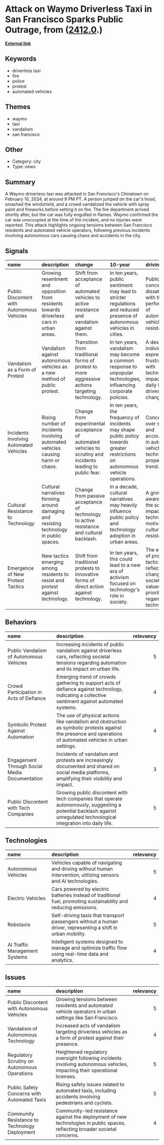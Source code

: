 # __Attack on Waymo Driverless Taxi in San Francisco Sparks Public Outrage__, from ([2412.0](https://kghosh.substack.com/p/2412.0).)

__[External link](https://www.theverge.com/2024/2/11/24069251/waymo-driverless-taxi-fire-vandalized-video-san-francisco-china-town)__



## Keywords

* driverless taxi
* fire
* police
* protest
* automated vehicles

## Themes

* waymo
* taxi
* vandalism
* san francisco

## Other

* Category: city
* Type: news

## Summary

A Waymo driverless taxi was attacked in San Francisco's Chinatown on February 10, 2024, at around 9 PM PT. A person jumped on the car's hood, smashed the windshield, and a crowd vandalized the vehicle with spray paint and fireworks before setting it on fire. The fire department arrived shortly after, but the car was fully engulfed in flames. Waymo confirmed the car was unoccupied at the time of the incident, and no injuries were reported. This attack highlights ongoing tensions between San Francisco residents and automated vehicle operators, following previous incidents involving autonomous cars causing chaos and accidents in the city.

## Signals

| name                                       | description                                                                              | change                                                                                                      | 10-year                                                                                                                         | driving-force                                                                                                     |   relevancy |
|:-------------------------------------------|:-----------------------------------------------------------------------------------------|:------------------------------------------------------------------------------------------------------------|:--------------------------------------------------------------------------------------------------------------------------------|:------------------------------------------------------------------------------------------------------------------|------------:|
| Public Discontent with Autonomous Vehicles | Growing resentment and opposition from residents towards driverless cars in urban areas. | Shift from acceptance of automated vehicles to active resistance and vandalism against them.                | In ten years, public sentiment may lead to stricter regulations and reduced presence of autonomous vehicles in cities.          | Public safety concerns and dissatisfaction with the performance of autonomous vehicles drive resistance.          |           4 |
| Vandalism as a Form of Protest             | Vandalism against autonomous vehicles as a new method of public protest.                 | Transition from traditional forms of protest to more aggressive actions targeting technology.               | In ten years, vandalism may become a common response to unpopular technologies, influencing corporate policies.                 | A desire for individuals to express their frustrations with technology's impact on daily life drives this change. |           3 |
| Incidents Involving Automated Vehicles     | Rising number of incidents involving automated vehicles causing harm or chaos.           | Change from experimental acceptance of automated vehicles to scrutiny and incidents leading to public fear. | In ten years, the frequency of incidents may shape public policy towards greater restrictions on autonomous vehicle operations. | Concerns over safety and accountability in automated vehicle technology propel this trend.                        |           5 |
| Cultural Resistance to Technology          | Cultural narratives forming around damaging and resisting technology in public spaces.   | Change from passive acceptance of technology to active resistance and cultural backlash.                    | In a decade, cultural narratives may heavily influence public policy and technology adoption in urban areas.                    | A growing awareness of the societal impacts of technology motivates cultural resistance.                          |           4 |
| Emergence of New Protest Tactics           | New tactics emerging among residents to resist and protest against technology.           | Shift from traditional protests to innovative forms of direct action against technology.                    | In ten years, this could lead to a new era of activism focused on technology's role in society.                                 | The evolution of protest tactics reflects changing societal values and priorities regarding technology.           |           4 |

## Behaviors

| name                                          | description                                                                                                                                                             |   relevancy |
|:----------------------------------------------|:------------------------------------------------------------------------------------------------------------------------------------------------------------------------|------------:|
| Public Vandalism of Autonomous Vehicles       | Increasing incidents of public vandalism against driverless cars, reflecting societal tensions regarding automation and its impact on urban life.                       |           5 |
| Crowd Participation in Acts of Defiance       | Emerging trend of crowds gathering to support acts of defiance against technology, indicating a collective sentiment against automated systems.                         |           4 |
| Symbolic Protest Against Automation           | The use of physical actions like vandalism and obstruction as symbolic protests against the presence and operations of automated vehicles in urban settings.            |           4 |
| Engagement Through Social Media Documentation | Incidents of vandalism and protests are increasingly documented and shared on social media platforms, amplifying their visibility and impact.                           |           3 |
| Public Discontent with Tech Companies         | Growing public discontent with tech companies that operate autonomously, suggesting a potential backlash against unregulated technological integration into daily life. |           5 |

## Technologies

| name                          | description                                                                                                      |   relevancy |
|:------------------------------|:-----------------------------------------------------------------------------------------------------------------|------------:|
| Autonomous Vehicles           | Vehicles capable of navigating and driving without human intervention, utilizing sensors and AI technologies.    |           5 |
| Electric Vehicles             | Cars powered by electric batteries instead of traditional fuel, promoting sustainability and reducing emissions. |           4 |
| Robotaxis                     | Self-driving taxis that transport passengers without a human driver, representing a shift in urban mobility.     |           5 |
| AI Traffic Management Systems | Intelligent systems designed to manage and optimize traffic flow using real-time data and analytics.             |           4 |

## Issues

| name                                          | description                                                                                                                 |   relevancy |
|:----------------------------------------------|:----------------------------------------------------------------------------------------------------------------------------|------------:|
| Public Discontent with Autonomous Vehicles    | Growing tensions between residents and automated vehicle operators in urban settings like San Francisco.                    |           5 |
| Vandalism of Autonomous Technology            | Increased acts of vandalism targeting driverless vehicles as a form of protest against their presence.                      |           4 |
| Regulatory Scrutiny on Autonomous Operations  | Heightened regulatory oversight following incidents involving autonomous vehicles, impacting their operational licenses.    |           5 |
| Public Safety Concerns with Automated Taxis   | Rising safety issues related to automated taxis, including accidents involving pedestrians and cyclists.                    |           5 |
| Community Resistance to Technology Deployment | Community-led resistance against the deployment of new technologies in public spaces, reflecting broader societal concerns. |           4 |